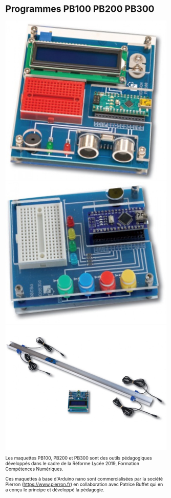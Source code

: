 # Programmes PB100 PB200 PB300

![L-PB100](/img/L-PB100.jpg)
![L-PB200](/img/L-PB200.jpg)
![L-PB300](/img/L-PB300.jpg)

Les maquettes PB100, PB200 et PB300 sont des outils pédagogiques développés dans le cadre de la Réforme Lycée 2019, Formation Compétences Numériques.

Ces maquettes à base d'Arduino nano sont commercialisées par la société Pierron (https://www.pierron.fr)
en collaboration avec Patrice Buffet qui en a conçu le principe et développé la pédagogie.
